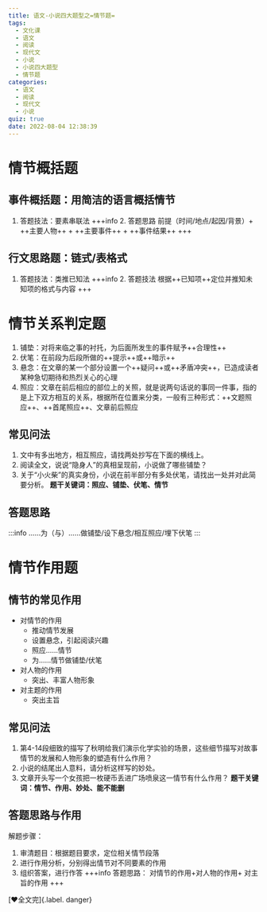 ```yaml
---
title: 语文-小说四大题型之=情节题=
tags:
  - 文化课
  - 语文
  - 阅读
  - 现代文
  - 小说
  - 小说四大题型
  - 情节题
categories:
  - 语文
  - 阅读
  - 现代文
  - 小说
quiz: true
date: 2022-08-04 12:38:39
---
```


# 情节概括题
## 事件概括题：用简洁的语言概括情节
1. 答题技法：要素串联法
+++info 2. 答题思路
前提（时间/地点/起因/背景）+ ++主要人物++ + ++主要事件++ + ++事件结果++
+++
## 行文思路题：链式/表格式
1. 答题技法：类推已知法
+++info 2. 答题技法
根据++已知项++定位并推知未知项的格式与内容
+++
# 情节关系判定题
1. 铺垫：对将来临之事的衬托，为后面所发生的事件赋予++合理性++
2. 伏笔：在前段为后段所做的++提示++或++暗示++
3. 悬念：在文章的某一个部分设置一个++疑问++或++矛盾冲突++，已造成读者某种急切期待和热烈关心的心理
4. 照应：文章在前后相应的部位上的关照，就是说两句话说的事同一件事，指的是上下双方相互的关系，根据所在位置来分类，一般有三种形式：++文题照应++、++首尾照应++、文章前后照应
## 常见问法
1. 文中有多出地方，相互照应，请找两处抄写在下面的横线上。
2. 阅读全文，说说“隐身人”的真相呈现前，小说做了哪些铺垫？
3. 关于“小火柴”的真实身份，小说在前半部分有多处伏笔，请找出一处并对此简要分析。
**题干关键词：照应、铺垫、伏笔、情节**
## 答题思路
:::info
……为（与）……做铺垫/设下悬念/相互照应/埋下伏笔
:::
# 情节作用题
## 情节的常见作用
  - 对情节的作用
    - 推动情节发展
    - 设置悬念，引起阅读兴趣
    - 照应……情节
    - 为……情节做铺垫/伏笔
  - 对人物的作用
    - 突出、丰富人物形象
  - 对主题的作用
    - 突出主旨
## 常见问法
1. 第4-14段细致的描写了秋明给我们演示化学实验的场景，这些细节描写对故事情节的发展和人物形象的塑造有什么作用？
2. 小说的结尾出人意料，请分析这样写的妙处。
3. 文章开头写一个女孩把一枚硬币丢进广场喷泉这一情节有什么作用？
**题干关键词：情节、作用、妙处、能不能删**
## 答题思路与作用
解题步骤：
  1. 审清题目：根据题目要求，定位相关情节段落
  2. 进行作用分析，分别得出情节对不同要素的作用
  3. 组织答案，进行作答
+++info 答题思路：
对情节的作用+对人物的作用+ 对主旨的作用
+++

[:heart:全文完]{.label. danger}